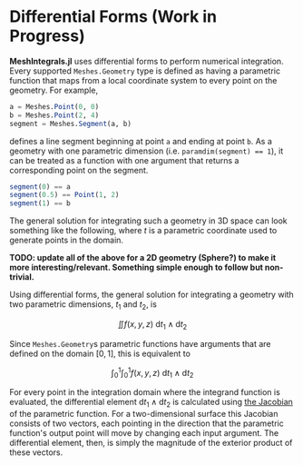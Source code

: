 # Differential Forms (Work in Progress)

**MeshIntegrals.jl** uses differential forms to perform numerical integration. Every supported `Meshes.Geometry` type is defined as having a parametric function that maps from a local coordinate system to every point on the geometry. For example,
```julia
a = Meshes.Point(0, 0)
b = Meshes.Point(2, 4)
segment = Meshes.Segment(a, b)
```
defines a line segment beginning at point `a` and ending at point `b`. As a geometry with one parametric dimension (i.e. `paramdim(segment) == 1`), it can be treated as a function with one argument that returns a corresponding point on the segment.
```julia
segment(0) == a
segment(0.5) == Point(1, 2)
segment(1) == b
```

The general solution for integrating such a geometry in 3D space can look something like the following, where $t$ is a parametric coordinate used to generate points in the domain.

**TODO: update all of the above for a 2D geometry (Sphere?) to make it more interesting/relevant. Something simple enough to follow but non-trivial.**

Using differential forms, the general solution for integrating a geometry with two parametric dimensions, $t_1$ and $t_2$, is
```math
\iint f(x, y, z) ~ \text{d}t_1 \wedge \text{d}t_2
```

Since `Meshes.Geometry`s parametric functions have arguments that are defined on the domain $[0,1]$, this is equivalent to
```math
\int_0^1 \int_0^1 f(x, y, z) ~ \text{d}t_1 \wedge \text{d}t_2
```

For every point in the integration domain where the integrand function is evaluated, the differential element $\text{d}t_1 \wedge \text{d}t_2$ is calculated using [the Jacobian](https://en.wikipedia.org/wiki/Jacobian_matrix_and_determinant) of the parametric function. For a two-dimensional surface this Jacobian consists of two vectors, each pointing in the direction that the parametric function's output point will move by changing each input argument. The differential element, then, is simply the magnitude of the exterior product of these vectors.